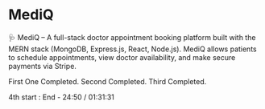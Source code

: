 # MediQ

🩺 MediQ – A full-stack doctor appointment booking platform built with the MERN stack (MongoDB, Express.js, React, Node.js). MediQ allows patients to schedule appointments, view doctor availability, and make secure payments via Stripe.

First One Completed.
Second Completed.
Third Completed.

4th start :
End - 24:50 / 01:31:31
